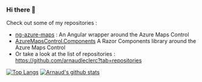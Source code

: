 ### Hi there 👋

Check out some of my repositories :

- [ng-azure-maps](https://github.com/arnaudleclerc/ng-azure-maps) : An Angular wrapper around the Azure Maps Control
- [AzureMapsControl.Components](https://github.com/arnaudleclerc/AzureMapsControl.Components) A Razor Components library around the Azure Maps Control
- Or take a look at the list of repositories : https://github.com/arnaudleclerc?tab=repositories

[![Top Langs](https://github-readme-stats.vercel.app/api/top-langs/?username=arnaudleclerc&layout=compact&theme=tokyonight)](https://github.com/anuraghazra/github-readme-stats)
[![Arnaud's github stats](https://github-readme-stats.vercel.app/api?username=arnaudleclerc&include_all_commits=true&show_icons=true&theme=tokyonight)](https://github.com/anuraghazra/github-readme-stats)
